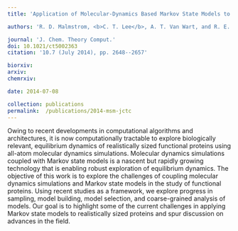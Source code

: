 ```yaml
---
title: 'Application of Molecular-Dynamics Based Markov State Models to Functional Proteins'

authors: 'R. D. Malmstrom, <b>C. T. Lee</b>, A. T. Van Wart, and R. E. Amaro<sup>$</sup>'

journal: 'J. Chem. Theory Comput.'
doi: 10.1021/ct5002363
citation: '10.7 (July 2014), pp. 2648--2657'

biorxiv: 
arxiv: 
chemrxiv: 

date: 2014-07-08

collection: publications
permalink:  /publications/2014-msm-jctc
---
```


Owing to recent developments in computational algorithms and architectures, it is now computationally tractable to explore biologically relevant, equilibrium dynamics of realistically sized functional proteins using all-atom molecular dynamics simulations. Molecular dynamics simulations coupled with Markov state models is a nascent but rapidly growing technology that is enabling robust exploration of equilibrium dynamics. The objective of this work is to explore the challenges of coupling molecular dynamics simulations and Markov state models in the study of functional proteins. Using recent studies as a framework, we explore progress in sampling, model building, model selection, and coarse-grained analysis of models. Our goal is to highlight some of the current challenges in applying Markov state models to realistically sized proteins and spur discussion on advances in the field.
